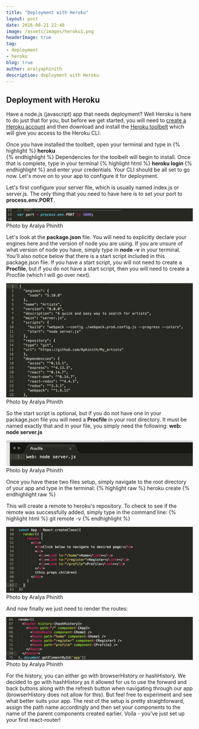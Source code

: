 ```yaml
---
title: "Deployment with Heroku"
layout: post
date: 2016-08-21 22:48
image: /assets/images/heroku1.png
headerImage: true
tag:
- deployment
- heroku
blog: true
author: aralyaphinith
description: deployment with Heroku
---
```


<div class="breaker"></div>

## Deployment with Heroku

Have a node.js (javascript) app that needs deployment?  Well Heroku is here to do just that for you, but before we get started, you will need to [create a Heroku account](https://www.heroku.com/) and then download and install the [Heroku toolbelt](https://toolbelt.heroku.com/) which will give you access to the Heroku CLI.

Once you have installed the toolbelt, open your terminal and type in 
{% highlight %}
**heroku**  
{% endhighlight %}
Dependencies for the toolbelt will begin to install.  Once that is complete, type in your terminal
{% highlight html %}
**heroku login** 
{% endhighlight %}
and enter your credentials.  Your CLI should be all set to go now.  Let's move on to your app to configure it for deployment.

Let's first configure your server file, which is usually named index.js or server.js.  The only thing that you need to have here is to set your port to **process.env.PORT**. 

<div class="environment_port">
  <img class="image" src="../assets/images/heroku2.png" alt="process.env.PORT">
  <figcaption class="caption">Photo by Aralya Phinith</figcaption>
</div>

Let's look at the **package.json** file.  You will need to explicitly declare your engines here and the version of node you are using.  If you are unsure of what version of node you have, simply type in **node -v** in your terminal.  You'll also notice below that there is a start script included in this package.json file.  If you have a start script, you will not need to create a **Procfile**, but if you do not have a start script, then you will need to create a Procfile (which I will go over next).

<div class="package.json_file">
  <img class="image" src="../assets/images/heroku3.png" alt="package.json file">
  <figcaption class="caption">Photo by Aralya Phinith</figcaption>
</div>

So the start script is optional, but if you do not have one in your package.json file you will need a **Procfile** in your root directory.  It must be named exactly that and in your file, you simply need the following: **web: node server.js**

<div class="procfile">
  <img class="image" src="../assets/images/heroku4.png" alt="Procfile">
  <figcaption class="caption">Photo by Aralya Phinith</figcaption>
</div>

Once you have these two files setup, simply navigate to the root directory of your app and type in the terminal:
{% highlight raw %}
heroku create <name of your app>
{% endhighlight raw %}

This will create a remote to heroku's repository.  To check to see if the remote was successfully added, simply type in the command line:
{% highlight html %}
git remote -v
{% endhighlight %}

<div class="react-router">
  <img class="image" src="../assets/images/react-router4.png" alt="nav bar">
  <figcaption class="caption">Photo by Aralya Phinith</figcaption>
</div>

And now finally we just need to render the routes:

<div class="react-router">
  <img class="image" src="../assets/images/react-router5.png" alt="render routes">
  <figcaption class="caption">Photo by Aralya Phinith</figcaption>
</div>

For the history, you can either go with browserHistory or hashHistory.  We decided to go with hashHistory as it allowed for us to use the forward and back buttons along with the refresh button when navigating through our app (browserHistory does not allow for this).  But feel free to experiment and see what better suits your app.  The rest of the setup is pretty straighforward, assign the path name accordingly and then set your components to the name of the parent components created earlier.  Voila - you've just set up your first react-router!